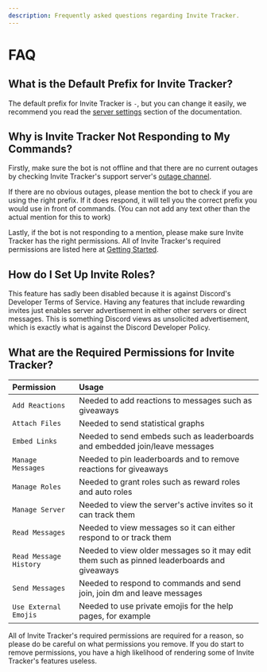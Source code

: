 ```yaml
---
description: Frequently asked questions regarding Invite Tracker.
---
```


# FAQ

## What is the Default Prefix for Invite Tracker?

The default prefix for Invite Tracker is `-`, but you can change it easily, we recommend you read the [server settings](../commands/administration.md#server-settings) section of the documentation.

## Why is Invite Tracker Not Responding to My Commands?

Firstly, make sure the bot is not offline and that there are no current outages by checking Invite Tracker's support server's [outage channel](https://discord.gg/MfTenmfQuP).

If there are no obvious outages, please mention the bot to check if you are using the right prefix. If it does respond, it will tell you the correct prefix you would use in front of commands. \(You can not add any text other than the actual mention for this to work\) 

Lastly, if the bot is not responding to a mention, please make sure Invite Tracker has the right permissions. All of Invite Tracker's required permissions are listed here at [Getting Started](../#getting-started).

## How do I Set Up Invite Roles?

This feature has sadly been disabled because it is against Discord's Developer Terms of Service. Having any features that include rewarding invites just enables server advertisement in either other servers or direct messages. This is something Discord views as unsolicited advertisement, which is exactly what is against the Discord Developer Policy.

## What are the Required Permissions for Invite Tracker?

| Permission | Usage |
| :--- | :--- |
| `Add Reactions` | Needed to add reactions to messages such as giveaways |
| `Attach Files` | Needed to send statistical graphs |
| `Embed Links` | Needed to send embeds such as leaderboards and embedded join/leave messages |
| `Manage Messages` | Needed to pin leaderboards and to remove reactions for giveaways |
| `Manage Roles` | Needed to grant roles such as reward roles and auto roles |
| `Manage Server` | Needed to view the server's active invites so it can track them |
| `Read Messages` | Needed to view messages so it can either respond to or track them |
| `Read Message History` | Needed to view older messages so it may edit them such as pinned leaderboards and giveaways |
| `Send Messages` | Needed to respond to commands and send join, join dm and leave messages |
| `Use External Emojis` | Needed to use private emojis for the help pages, for example |

All of Invite Tracker's required permissions are required for a reason, so please do be careful on what permissions you remove. If you do start to remove permissions, you have a high likelihood of rendering some of Invite Tracker's features useless.



